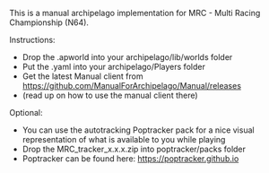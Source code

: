 This is a manual archipelago implementation for MRC - Multi Racing Championship (N64).

Instructions:
- Drop the .apworld into your archipelago/lib/worlds folder
- Put the .yaml into your archipelago/Players folder
- Get the latest Manual client from https://github.com/ManualForArchipelago/Manual/releases
- (read up on how to use the manual client there)

Optional:
- You can use the autotracking Poptracker pack for a nice visual representation of what is available to you while playing
- Drop the MRC_tracker_x.x.x.zip into poptracker/packs folder
- Poptracker can be found here: https://poptracker.github.io
